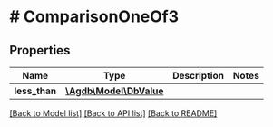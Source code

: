 # # ComparisonOneOf3

## Properties

Name | Type | Description | Notes
------------ | ------------- | ------------- | -------------
**less_than** | [**\Agdb\Model\DbValue**](DbValue.md) |  |

[[Back to Model list]](../../README.md#models) [[Back to API list]](../../README.md#endpoints) [[Back to README]](../../README.md)
